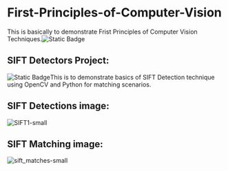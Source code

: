 # First-Principles-of-Computer-Vision

This is basically to demonstrate Frist Principles of Computer Vision Techniques.![Static Badge](https://img.shields.io/badge/Computer--Vision%20-%20purple)


## SIFT Detectors Project:
![Static Badge](https://img.shields.io/badge/SIFT-darkblue)This is to demonstrate basics of SIFT Detection technique using OpenCV and Python for matching scenarios.

## SIFT Detections image:
![SIFT1-small](https://github.com/Akhilesh-K-Yadav/First-Principles-of-Computer-Vision/assets/79866873/a49cb300-af18-4377-83b3-b59036282c39)

## SIFT Matching image:
![sift_matches-small](https://github.com/Akhilesh-K-Yadav/First-Principles-of-Computer-Vision/assets/79866873/25642e8d-8c65-4437-a9ef-a0a1e11de463)
